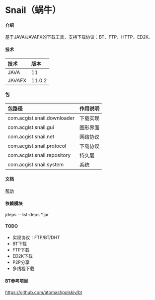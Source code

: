 # Snail（蜗牛）

#### 介绍
基于JAVA/JAVAFX的下载工具，支持下载协议：BT、FTP、HTTP、ED2K。

#### 技术
|技术|版本|
|:-|:-|
|JAVA|11|
|JAVAFX|11.0.2|

#### 包
|包路径|作用说明|
|:-|:-|
|com.acgist.snail.downloader|下载实现|
|com.acgist.snail.gui|图形界面|
|com.acgist.snail.net|网络协议|
|com.acgist.snail.protocol|下载协议|
|com.acgist.snail.repository|持久层|
|com.acgist.snail.system|系统|

#### 文档
[帮助](https://gitee.com/acgist/snail/wikis/帮助)

#### 依赖模块
jdeps --list-deps *.jar

#### TODO
* 实现协议：FTP/BT/DHT
* BT下载
* FTP下载
* ED2K下载
* P2P分享
* 多线程下载

#### BT参考项目
https://github.com/atomashpolskiy/bt
